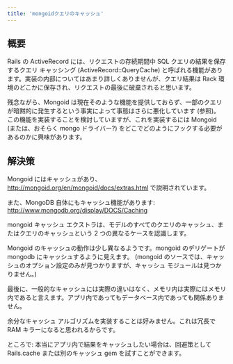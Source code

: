 ```yaml
---
title: 'mongoidクエリのキャッシュ'
---
```


## 概要
Rails の ActiveRecord には、リクエストの存続期間中 SQL クエリの結果を保存するクエリ キャッシング (ActiveRecord::QueryCache) と呼ばれる機能があります。実装の内部についてはあまり詳しくありませんが、クエリ結果は Rack 環境のどこかに保存され、リクエストの最後に破棄されると思います。

残念ながら、Mongoid は現在そのような機能を提供しておらず、一部のクエリが暗黙的に発生するという事実によって事態はさらに悪化しています (参照)。
この機能を実装することを検討していますが、これを実装するには Mongoid (または、おそらく mongo ドライバー?) をどこでどのようにフックする必要があるのかに興味があります。

## 解決策
Mongoid にはキャッシュがあり、http://mongoid.org/en/mongoid/docs/extras.html で説明されています。

また、MongoDB 自体にもキャッシュ機能があります: http://www.mongodb.org/display/DOCS/Caching

mongoid キャッシュ エクストラは、モデルのすべてのクエリのキャッシュ、またはクエリのキャッシュという 2 つの異なるケースを認識します。

Mongoid のキャッシュの動作は少し異なるようです。mongoid のデリゲートが mongodb にキャッシュするように見えます。 (mongoid のソースでは、キャッシュのオプション設定のみが見つかりますが、キャッシュ モジュールは見つかりません。)

最後に、一般的なキャッシュには実際の違いはなく、メモリ内は実際にはメモリ内であると言えます。アプリ内であってもデータベース内であっても関係ありません。

余分なキャッシュ アルゴリズムを実装することは好みません。これは冗長で RAM キラーになると思われるからです。

ところで: 本当にアプリ内で結果をキャッシュしたい場合は、回避策として Rails.cache または別のキャッシュ gem を試すことができます。


